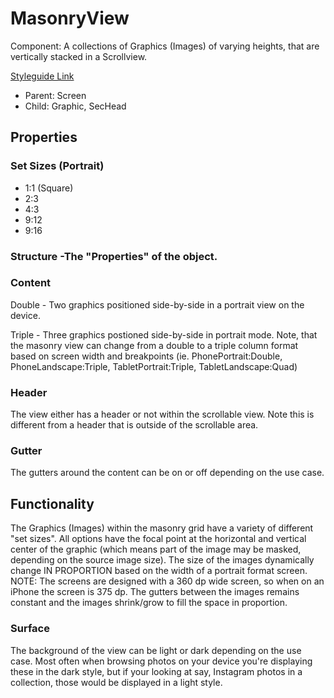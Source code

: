 # MasonryView

Component: A collections of Graphics (Images) of varying heights, that are vertically stacked in a Scrollview.

[Styleguide Link](https://zpl.io/VQJxJGk)

- Parent: Screen
- Child: Graphic, SecHead

## Properties

### Set Sizes (Portrait)

- 1:1 (Square)
- 2:3
- 4:3
- 9:12
- 9:16

### Structure -The "Properties" of the object.

### Content

Double - Two graphics positioned side-by-side in a portrait view on the device.

Triple - Three graphics postioned side-by-side in portrait mode.  Note, that the masonry view can change from a double to a triple column format based on screen width and breakpoints (ie. PhonePortrait:Double, PhoneLandscape:Triple, TabletPortrait:Triple, TabletLandscape:Quad)

### Header

The view either has a header or not within the scrollable view.  Note this is different from a header that is outside of the scrollable area.

### Gutter

The gutters around the content can be on or off depending on the use case.

## Functionality

The Graphics (Images) within the masonry grid have a variety of different "set sizes". All options have the focal point at the horizontal and vertical center of the graphic (which means part of the image may be masked, depending on the source image size).  The size of the images dynamically change IN PROPORTION based on the width of a portrait format screen. NOTE: The screens are designed with a 360 dp wide screen, so when on an iPhone the screen is 375 dp. The gutters between the images remains constant and the images shrink/grow to fill the space in proportion.

### Surface

The background of the view can be light or dark depending on the use case.  Most often when browsing photos on your device you're displaying these in the dark style, but if your looking at say, Instagram photos in a collection, those would be displayed in a light style.
